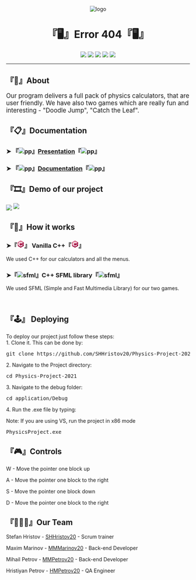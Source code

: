 <p align = "center">
  <img src = "https://i.imgur.com/3FcUJp1.png" alt = "logo">
  </p>
  </p>
  <h1 align = "center"> 『🖥』Error 404『🖥』 </h1>
  <p align = "center">
   <img src = "https://img.shields.io/github/languages/count/SHHristov20/Physics-Project-2021?style=for-the-badge">
   <img src = "https://img.shields.io/github/contributors/SHHristov20/Physics-Project-2021?style=for-the-badge">
   <img src = "https://img.shields.io/github/repo-size/SHHristov20/Physics-Project-2021?style=for-the-badge">
   <img src = "https://img.shields.io/github/last-commit/SHHristov20/Physics-Project-2021?style=for-the-badge">
   <img src = "https://img.shields.io/github/languages/top/SHHristov20/Physics-Project-2021?style=for-the-badge">
  </p>

  <hr>
  <h2>『📜』About</h2>
  <p> <big>
    Our program delivers a full pack of physics calculators, that are user friendly. We have also two games which are really fun and interesting - "Doodle Jump",  "Catch the Leaf".
   </big></p>

  <h2>『📋』Documentation</h2>
  <h3> ➤ 『<img src="https://1000logos.net/wp-content/uploads/2020/08/Microsoft-PowerPoint-Logo.png" alt="pp" width="30" height="20"/>』<a href="https://github.com/SHHristov20/Physics-Project-2021/raw/main/Presentation%20Error%20404.pptx">Presentation</a>『<img src="https://1000logos.net/wp-content/uploads/2020/08/Microsoft-PowerPoint-Logo.png" alt="pp" width="30" height="20"/>』
  
  <h3> ➤ 『<img src="https://1000logos.net/wp-content/uploads/2020/08/Microsoft-Word-Logo.png" alt="pp" width="30" height="20"/>』<a href="https://github.com/SHHristov20/Physics-Project-2021/raw/main/Error%20404%20-%20Documentation.docx">Documentation</a>『<img src="https://1000logos.net/wp-content/uploads/2020/08/Microsoft-Word-Logo.png" alt="pp" width="30" height="20"/>』
  <h2>『🎞』Demo of our project </h2>

  <img src  = "https://cdn.discordapp.com/attachments/879042976293195796/917373407996293150/CalculatorsMenu.png" align="center">
  <img src  = "https://cdn.discordapp.com/attachments/908291173267951630/917371783110352896/unknown.png?width=1323&height=676" >
    



  <h2>『📱』How it works</h2>

  
  
   <h3>➤『<img src="https://raw.githubusercontent.com/devicons/devicon/master/icons/cplusplus/cplusplus-original.svg" alt="cplusplus" width="20" height="20"/>』 Vanilla C++『<img src="https://raw.githubusercontent.com/devicons/devicon/master/icons/cplusplus/cplusplus-original.svg" alt="cplusplus" width="20" height="20"/>』</h3> 
 
   <p>We used C++ for our calculators and all the menus. </p>
   <h3>➤『<img src="https://www.sfml-dev.org/download/goodies/sfml-icon.svg" alt="sfml" width="20" height="20"/>』C++ SFML library『<img src="https://www.sfml-dev.org/download/goodies/sfml-icon.svg" alt="sfml" width="20" height="20"/>』</h3> 
   <p>We used SFML (Simple and Fast Multimedia Library) for our two games.</p> <br>
   
   <h2>『🕹』 Deploying </h2>
   <p> To deploy our project just follow these steps:<br>
     1. Clone it. This can be done by: 
   <pre>git clone https://github.com/SHHristov20/Physics-Project-2021</pre>
     2. Navigate to the Project directory:
  <pre>cd Physics-Project-2021</pre>
     3. Navigate to the debug folder:
  <pre>cd application/Debug</pre>
     4. Run the .exe file by typing:
  <p> Note: If you are using VS, run the project in x86 mode </p>
<pre>PhysicsProject.exe</pre>
    </p>
    <h2>『🎮』Controls</h2>
    <p> W - Move the pointer one block up </p>
    <p> A - Move the pointer one block to the right </p>
    <p> S - Move the pointer one block down </p>
    <p> D - Move the pointer one block to the right </p>
    <h2>『👨🏽‍💻』Our Team</h2>
    <p>Stefan Hristov - <a href = "https://github.com/SHHristov20"> SHHristov20</a> - Scrum trainer </p>
    <p>Maxim Marinov - <a href = "https://github.com/MMMarinov20"> MMMarinov20</a> - Back-end Developer </p>
    <p>Mihail Petrov - <a href = "https://github.com/MMPetrov20"> MMPetrov20</a> - Back-end Developer </p>
    <p>Hristiyan Petrov - <a href = "https://github.com/HMPetrov20"> HMPetrov20</a> - QA Engineer </p>
